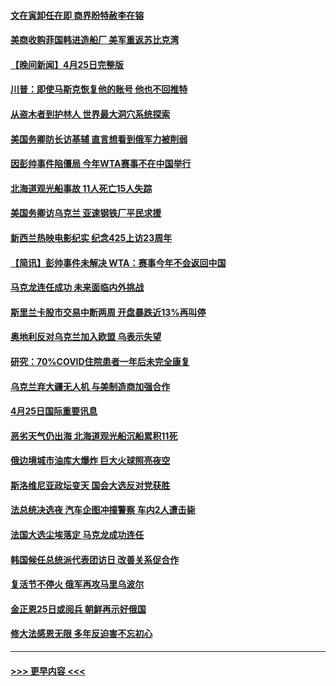 #### [文在寅卸任在即 商界盼特赦李在镕](../pages/prog202/a103410161.md?t=04261101) 
#### [美商收购菲国韩进造船厂 美军重返苏比克湾](../pages/prog202/a103410094.md?t=04261101) 
#### [【晚间新闻】4月25日完整版](../pages/prog202/a103410085.md?t=04261101) 
#### [川普：即使马斯克恢复他的账号 他也不回推特](../pages/prog202/a103410067.md?t=04261101) 
#### [从盗木者到护林人 世界最大洞穴系统探索](../pages/prog202/a103409942.md?t=04261101) 
#### [美国务卿防长访基辅 直言想看到俄军力被削弱](../pages/prog202/a103409981.md?t=04261101) 
#### [因彭帅事件陷僵局 今年WTA赛事不在中国举行](../pages/prog202/a103409908.md?t=04261101) 
#### [北海道观光船事故 11人死亡15人失踪](../pages/prog202/a103409647.md?t=04261101) 
#### [美国务卿访乌克兰 亚速钢铁厂平民求援](../pages/prog202/a103409683.md?t=04261101) 
#### [新西兰热映电影纪实 纪念425上访23周年](../pages/prog202/a103409599.md?t=04261101) 
#### [【简讯】彭帅事件未解决 WTA：赛事今年不会返回中国](../pages/prog202/a103409651.md?t=04261101) 
#### [马克龙连任成功 未来面临内外挑战](../pages/prog202/a103409730.md?t=04261101) 
#### [斯里兰卡股市交易中断两周 开盘暴跌近13%再叫停](../pages/prog202/a103409627.md?t=04261101) 
#### [奥地利反对乌克兰加入欧盟 乌表示失望](../pages/prog202/a103409479.md?t=04261101) 
#### [研究：70%COVID住院患者一年后未完全康复](../pages/prog202/a103409456.md?t=04261101) 
#### [乌克兰弃大疆无人机 与美制造商加强合作](../pages/prog202/a103409435.md?t=04261101) 
#### [4月25日国际重要讯息](../pages/prog202/a103409355.md?t=04261101) 
#### [恶劣天气仍出海 北海道观光船沉船累积11死](../pages/prog202/a103409303.md?t=04261101) 
#### [俄边境城市油库大爆炸 巨大火球照亮夜空](../pages/prog202/a103409294.md?t=04261101) 
#### [斯洛维尼亚政坛变天 国会大选反对党获胜](../pages/prog202/a103409285.md?t=04261101) 
#### [法总统决选夜 汽车企图冲撞警察 车内2人遭击毙](../pages/prog202/a103409239.md?t=04261101) 
#### [法国大选尘埃落定 马克龙成功连任](../pages/prog202/a103409096.md?t=04261101) 
#### [韩国候任总统派代表团访日 改善关系促合作](../pages/prog202/a103409088.md?t=04261101) 
#### [复活节不停火 俄军再攻马里乌波尔](../pages/prog202/a103409086.md?t=04261101) 
#### [金正恩25日或阅兵 朝鲜再示好俄国](../pages/prog202/a103409090.md?t=04261101) 
#### [修大法感恩无限 多年反迫害不忘初心](../pages/prog202/a103409052.md?t=04261101) 

----
#### [ >>> 更早内容 <<< ](../indexes/prog202-earlier.md)
